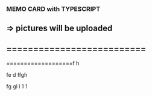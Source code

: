 ### MEMO CARD with TYPESCRIPT
=> pictures will be uploaded
--------------------------
==========================
-
===================f
h

fe
d
ffgh

fg
gl
l
1
1
